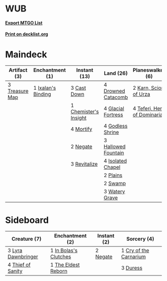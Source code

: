 # WUB

#### [Export MTGO List](../collection/WUB/WUB.txt)
#### [Print on decklist.org](http://decklist.org/?deckmain=3%09Cast%20Down%0A1%09Chemister's%20Insight%0A2%09Cry%20of%20the%20Carnarium%0A4%09Drowned%20Catacomb%0A4%09Glacial%20Fortress%0A4%09Godless%20Shrine%0A3%09Hallowed%20Fountain%0A4%09Isolated%20Chapel%0A1%09Ixalan's%20Binding%0A2%09Karn,%20Scion%20of%20Urza%0A3%09Kaya's%20Wrath%0A4%09Mortify%0A2%09Negate%0A3%09Notion%20Rain%0A2%09Plains%0A3%09Revitalize%0A2%09Swamp%0A4%09Teferi,%20Hero%20of%20Dominaria%0A2%09Thought%20Erasure%0A3%09Treasure%20Map%0A1%09Warrant/Warden%0A3%09Watery%20Grave&deckside=1%09Cry%20of%20the%20Carnarium%0A3%09Duress%0A1%09In%20Bolas's%20Clutches%0A3%09Lyra%20Dawnbringer%0A2%09Negate%0A1%09The%20Eldest%20Reborn%0A4%09Thief%20of%20Sanity)
# Maindeck

|                                      Artifact (3)                                       |                                       Enchantment (1)                                       |                                          Instant (13)                                          |                                          Land (26)                                           |                                           Planeswalker (6)                                           |                                          Sorcery (10)                                           |  Unknown (1)   |
|-----------------------------------------------------------------------------------------|---------------------------------------------------------------------------------------------|------------------------------------------------------------------------------------------------|----------------------------------------------------------------------------------------------|------------------------------------------------------------------------------------------------------|-------------------------------------------------------------------------------------------------|----------------|
|3 [Treasure Map](http://gatherer.wizards.com/Pages/Card/Details.aspx?multiverseid=435410)|1 [Ixalan's Binding](http://gatherer.wizards.com/Pages/Card/Details.aspx?multiverseid=435168)|3 [Cast Down](http://gatherer.wizards.com/Pages/Card/Details.aspx?multiverseid=442969)          |4 [Drowned Catacomb](http://gatherer.wizards.com/Pages/Card/Details.aspx?multiverseid=430633) |2 [Karn, Scion of Urza](http://gatherer.wizards.com/Pages/Card/Details.aspx?multiverseid=442889)      |2 [Cry of the Carnarium](http://gatherer.wizards.com/Pages/Card/Details.aspx?multiverseid=457214)|1 Warrant/Warden|
|                                                                                         |                                                                                             |1 [Chemister's Insight](http://gatherer.wizards.com/Pages/Card/Details.aspx?multiverseid=452782)|4 [Glacial Fortress](http://gatherer.wizards.com/Pages/Card/Details.aspx?multiverseid=435416) |4 [Teferi, Hero of Dominaria](http://gatherer.wizards.com/Pages/Card/Details.aspx?multiverseid=443095)|3 [Kaya's Wrath](http://gatherer.wizards.com/Pages/Card/Details.aspx?multiverseid=457331)        |                |
|                                                                                         |                                                                                             |4 [Mortify](http://gatherer.wizards.com/Pages/Card/Details.aspx?multiverseid=420829)            |4 [Godless Shrine](http://gatherer.wizards.com/Pages/Card/Details.aspx?multiverseid=405099)   |                                                                                                      |3 [Notion Rain](http://gatherer.wizards.com/Pages/Card/Details.aspx?multiverseid=452943)         |                |
|                                                                                         |                                                                                             |2 [Negate](http://gatherer.wizards.com/Pages/Card/Details.aspx?multiverseid=447135)             |3 [Hallowed Fountain](http://gatherer.wizards.com/Pages/Card/Details.aspx?multiverseid=405100)|                                                                                                      |2 [Thought Erasure](http://gatherer.wizards.com/Pages/Card/Details.aspx?multiverseid=452956)     |                |
|                                                                                         |                                                                                             |3 [Revitalize](http://gatherer.wizards.com/Pages/Card/Details.aspx?multiverseid=447171)         |4 [Isolated Chapel](http://gatherer.wizards.com/Pages/Card/Details.aspx?multiverseid=382189)  |                                                                                                      |                                                                                                 |                |
|                                                                                         |                                                                                             |                                                                                                |2 [Plains](http://gatherer.wizards.com/Pages/Card/Details.aspx?multiverseid=439601)           |                                                                                                      |                                                                                                 |                |
|                                                                                         |                                                                                             |                                                                                                |2 [Swamp](http://gatherer.wizards.com/Pages/Card/Details.aspx?multiverseid=439603)            |                                                                                                      |                                                                                                 |                |
|                                                                                         |                                                                                             |                                                                                                |3 [Watery Grave](http://gatherer.wizards.com/Pages/Card/Details.aspx?multiverseid=405114)     |                                                                                                      |                                                                                                 |                |


# Sideboard

|                                        Creature (7)                                         |                                        Enchantment (2)                                         |                                    Instant (2)                                    |                                           Sorcery (4)                                           |
|---------------------------------------------------------------------------------------------|------------------------------------------------------------------------------------------------|-----------------------------------------------------------------------------------|-------------------------------------------------------------------------------------------------|
|3 [Lyra Dawnbringer](http://gatherer.wizards.com/Pages/Card/Details.aspx?multiverseid=442914)|1 [In Bolas's Clutches](http://gatherer.wizards.com/Pages/Card/Details.aspx?multiverseid=442942)|2 [Negate](http://gatherer.wizards.com/Pages/Card/Details.aspx?multiverseid=447135)|1 [Cry of the Carnarium](http://gatherer.wizards.com/Pages/Card/Details.aspx?multiverseid=457214)|
|4 [Thief of Sanity](http://gatherer.wizards.com/Pages/Card/Details.aspx?multiverseid=452955) |1 [The Eldest Reborn](http://gatherer.wizards.com/Pages/Card/Details.aspx?multiverseid=442978)  |                                                                                   |3 [Duress](http://gatherer.wizards.com/Pages/Card/Details.aspx?multiverseid=270465)              |

